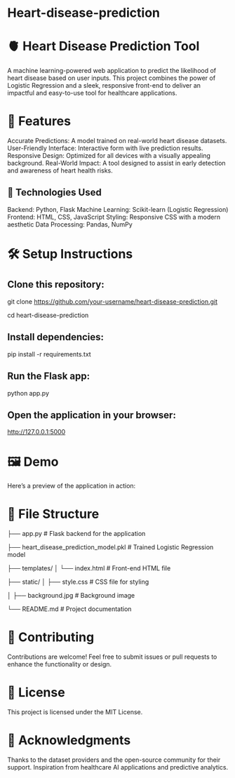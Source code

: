 # Heart-disease-prediction
# 🫀 Heart Disease Prediction Tool
A machine learning-powered web application to predict the likelihood of heart disease based on user inputs. This project combines the power of Logistic Regression and a sleek, responsive front-end to deliver an impactful and easy-to-use tool for healthcare applications.

# 🚀 Features
Accurate Predictions: A model trained on real-world heart disease datasets.
User-Friendly Interface: Interactive form with live prediction results.
Responsive Design: Optimized for all devices with a visually appealing background.
Real-World Impact: A tool designed to assist in early detection and awareness of heart health risks.
## 🔧 Technologies Used
Backend: Python, Flask
Machine Learning: Scikit-learn (Logistic Regression)
Frontend: HTML, CSS, JavaScript
Styling: Responsive CSS with a modern aesthetic
Data Processing: Pandas, NumPy
# 🛠️ Setup Instructions

## Clone this repository:

git clone https://github.com/your-username/heart-disease-prediction.git

cd heart-disease-prediction

## Install dependencies:

pip install -r requirements.txt

## Run the Flask app:

python app.py

## Open the application in your browser:

http://127.0.0.1:5000

# 🖼️ Demo
Here’s a preview of the application in action:


# 📁 File Structure

├── app.py                # Flask backend for the application

├── heart_disease_prediction_model.pkl  # Trained Logistic Regression model

├── templates/
│   └── index.html        # Front-end HTML file

├── static/
│   ├── style.css         # CSS file for styling

│   ├── background.jpg    # Background image

└── README.md             # Project documentation
# 🤝 Contributing
Contributions are welcome! Feel free to submit issues or pull requests to enhance the functionality or design.

# 📜 License
This project is licensed under the MIT License.

# 🙌 Acknowledgments
Thanks to the dataset providers and the open-source community for their support.
Inspiration from healthcare AI applications and predictive analytics.
